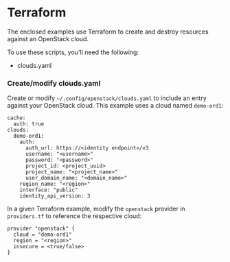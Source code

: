 # Terraform

The enclosed examples use Terraform to create and destroy resources against an OpenStack cloud.

To use these scripts, you'll need the following:

- clouds.yaml

### Create/modify clouds.yaml

Create or modify `~/.config/openstack/clouds.yaml` to include an entry against your OpenStack cloud. This example
uses a cloud named `demo-ord1`:

```
cache:
  auth: true
clouds:
  demo-ord1:
    auth:
      auth_url: https://<identity endpoint>/v3
      username: "<username>"
      password: "<password>"
      project_id: <project_uuid>
      project_name: "<project_name>"
      user_domain_name: "<domain_name>"
    region_name: "<region>"
    interface: "public"
    identity_api_version: 3
```

In a given Terraform example, modify the `openstack` provider in `providers.tf` to reference the respective cloud:

```
provider "openstack" {
  cloud = "demo-ord1"
  region = "<region>"
  insecure = <true/false>
}
```
